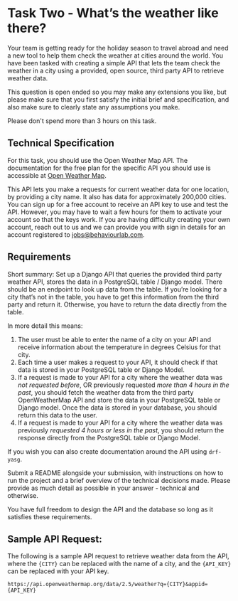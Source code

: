 # Task Two - What’s the weather like there?

Your team is getting ready for the holiday season to travel abroad and need a new tool to help them check the weather at cities around the world. You have been tasked with creating a simple API that lets the team check the weather in a city using a provided, open source, third party API to retrieve weather data.

This question is open ended so you may make any extensions you like, but please make sure that you first satisfy the initial brief and specification, and also make sure to clearly state any assumptions you make.

Please don't spend more than 3 hours on this task.

## Technical Specification

For this task, you should use the Open Weather Map API. The documentation for the free plan for the specific API you should use is accessible at [Open Weather Map](https://openweathermap.org/current).

This API lets you make a requests for current weather data for one location, by providing a city name. It also has data for approximately 200,000 cities. You can sign up for a free account to receive an API key to use and test the API. However, you may have to wait a few hours for them to activate your account so that the keys work. If you are having difficulty creating your own account, reach out to us and we can provide you with sign in details for an account registered to jobs@behaviourlab.com.

## Requirements

Short summary: Set up a Django API that queries the provided third party weather API, stores the data in a PostgreSQL table / Django model. There should be an endpoint to look up data from the table. If you’re looking for a city that’s not in the table, you have to get this information from the third party and return it. Otherwise, you have to return the data directly from the table.

In more detail this means:

1. The user must be able to enter the name of a city on your API and receive information about the temperature in degrees Celsius for that city.
2. Each time a user makes a request to your API, it should check if that data is stored in your PostgreSQL table or Django Model.
3. If a request is made to your API for a city where the weather data was _not requested before_, OR previously requested _more than 4 hours in the past_, you should fetch the weather data from the third party OpenWeatherMap API and store the data in your PostgreSQL table or Django model. Once the data is stored in your database, you should return this data to the user.
4. If a request is made to your API for a city where the weather data was previously _requested 4 hours or less in the past_, you should return the response directly from the PostgreSQL table or Django Model.

If you wish you can also create documentation around the API using `drf-yasg`.

Submit a README alongside your submission, with instructions on how to run the project and a brief overview of the technical decisions made. Please provide as much detail as possible in your answer - technical and otherwise.

You have full freedom to design the API and the database so long as it satisfies these requirements.

## Sample API Request:

The following is a sample API request to retrieve weather data from the API, where the `{CITY}` can be replaced with the name of a city, and the `{API_KEY}` can be replaced with your API key.

```
https://api.openweathermap.org/data/2.5/weather?q={CITY}&appid={API_KEY}
```
